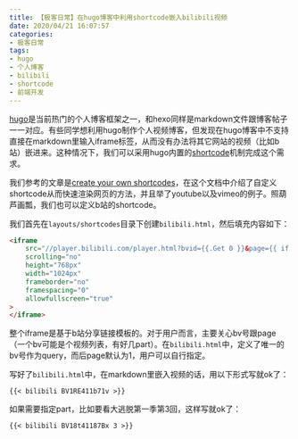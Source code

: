 ```yaml
---
title: 【极客日常】在hugo博客中利用shortcode嵌入bilibili视频
date: 2020/04/21 16:07:57
categories:
- 极客日常
tags:
- hugo
- 个人博客
- bilibili
- shortcode
- 前端开发
---
```


[hugo](https://gohugo.io/)是当前热门的个人博客框架之一，和hexo同样是markdown文件跟博客帖子一一对应。有些同学想利用hugo制作个人视频博客，但发现在hugo博客中不支持直接在markdown里输入iframe标签，从而没有办法将其它网站的视频（比如b站）嵌进来。这种情况下，我们可以采用hugo内置的[shortcode](https://gohugo.io/content-management/shortcodes/)机制完成这个需求。

我们参考的文章是[create your own shortcodes](https://gohugo.io/templates/shortcode-templates/)，在这个文档中介绍了自定义shortcode从而快速渲染网页的方法，并且举了youtube以及vimeo的例子。照葫芦画瓢，我们也可以定义b站的shortcode。

我们首先在`layouts/shortcodes`目录下创建`bilibili.html`，然后填充内容如下：

<!-- more -->

```html
<iframe
    src="//player.bilibili.com/player.html?bvid={{.Get 0 }}&page={{ if .Get 1 }}{{.Get 1}}{{ else }}1{{end}}"
    scrolling="no"
    height="768px"
    width="1024px"
    frameborder="no"
    framespacing="0"
    allowfullscreen="true"
>
</iframe>
```

整个iframe是基于b站分享链接模板的。对于用户而言，主要关心bv号跟page（一个bv可能是个视频列表，有好几part）。在`bilibili.html`中，定义了唯一的bv号作为query，而后page默认为1，用户可以自行指定。

写好了`bilibili.html`中，在markdown里嵌入视频的话，用以下形式写就ok了：

```text
{{< bilibili BV1RE411b71v >}}
```

如果需要指定part，比如要看大逃脱第一季第3回，这样写就ok了：

```text
{{< bilibili BV18t41187Bx 3 >}}
```

